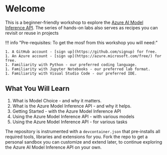 # Welcome

This is a beginner-friendly workshop to explore the [Azure AI Model Inference API](https://learn.microsoft.com/azure/ai-studio/reference/reference-model-inference-api?tabs=python). The series of hands-on labs also serves as recipes you can revisit or reuse in projects

!!! info "Pre-requisites: To get the mosf from this workshop you will need:"

    1. A GitHub account - [sign up](https://github.com/signup) for free.
    1. An Azure account - [sign up](https://azure.microsoft.com/free/) for free.
    1. Familiarity with Python - our preferred coding language.
    1. Familiarity with Jupyter Notebooks - our preferred lab format.
    1. Familiarity with Visual Studio Code - our preferred IDE.


## What You Will Learn

1. What is Model Choice - and why it matters.
1. What is the Azure Model Inference API - and why it helps.
1. Getting Started - with the Azure Model Inference API
1. Using the Azure Model Inference API - with various models
1. Using the Azure Model Inference API - for various tasks

The repository is instrumented with a `devcontainer.json` that pre-installs all required tools, libraries and extensions for you. Fork the repo to get a personal sandbox you can customize and extend later, to continue exploring the Azure AI Model Inference API on your own.
